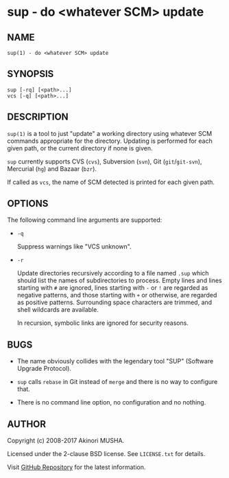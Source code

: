 # sup - do &lt;whatever SCM&gt; update

## NAME

`sup(1) - do <whatever SCM> update`

## SYNOPSIS

```
sup [-rq] [<path>...]
vcs [-q] [<path>...]
```

## DESCRIPTION

`sup(1)` is a tool to just "update" a working directory using whatever
SCM commands appropriate for the directory.  Updating is performed for
each given path, or the current directory if none is given.

`sup` currently supports CVS (`cvs`), Subversion (`svn`), Git
(`git`/`git-svn`), Mercurial (`hg`) and Bazaar (`bzr`).

If called as `vcs`, the name of SCM detected is printed for each given
path.

## OPTIONS
The following command line arguments are supported:

*   `-q`

    Suppress warnings like "VCS unknown".

*   `-r`

    Update directories recursively according to a file named `.sup`
    which should list the names of subdirectories to process.  Empty
    lines and lines starting with `#` are ignored, lines starting with
    `-` or `!` are regarded as negative patterns, and those starting
    with `+` or otherwise, are regarded as positive patterns.
    Surrounding space characters are trimmed, and shell wildcards are
    available.

    In recursion, symbolic links are ignored for security reasons.

## BUGS

-   The name obviously collides with the legendary tool "SUP"
    (Software Upgrade Protocol).

-   `sup` calls `rebase` in Git instead of `merge` and there is no way
    to configure that.

-   There is no command line option, no configuration and no nothing.

## AUTHOR

Copyright (c) 2008-2017 Akinori MUSHA.

Licensed under the 2-clause BSD license.  See `LICENSE.txt` for
details.

Visit [GitHub Repository](https://github.com/knu/sup) for the latest
information.
